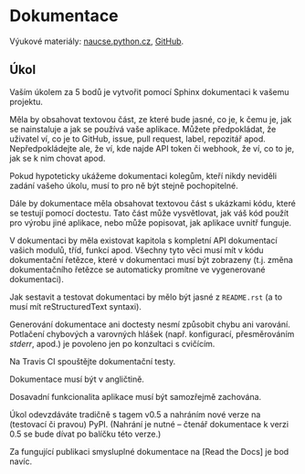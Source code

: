 Dokumentace
===========

Výukové materiály:
[naucse.python.cz](http://naucse.python.cz/2017/mipyt-zima/intro/docs/),
[GitHub](https://github.com/pyvec/naucse.python.cz/tree/master/lessons/intro/docs).

Úkol
----

Vaším úkolem za 5 bodů je vytvořit pomocí Sphinx dokumentaci k vašemu projektu.

Měla by obsahovat textovou část, ze které bude jasné, co je, k čemu je,
jak se nainstaluje a jak se používá vaše aplikace.
Můžete předpokládat, že uživatel ví, co je to GitHub, issue, pull request,
label, repozitář apod.
Nepředpokládejte ale, že ví, kde najde API token či webhook, že ví, co to je,
jak se k nim chovat apod.

Pokud hypoteticky ukážeme dokumentaci kolegům, kteří nikdy neviděli zadání
vašeho úkolu, musí to pro ně být stejně pochopitelné.

Dále by dokumentace měla obsahovat textovou část s ukázkami kódu, které se
testují pomocí doctestu. Tato část může vysvětlovat, jak váš kód použít pro
výrobu jiné aplikace, nebo může popisovat, jak aplikace uvnitř funguje.

V dokumentaci by měla existovat kapitola s kompletní API dokumentací vašich
modulů, tříd, funkcí apod. Všechny tyto věci musí mít v kódu dokumentační
řetězce, které v dokumentaci musí být zobrazeny (t.j. změna dokumentačního
řetězce se automaticky promítne ve vygenerované dokumentaci).

Jak sestavit a testovat dokumentaci by mělo být jasné z `README.rst`
(a to musí mít reStructuredText syntaxi).

Generování dokumentace ani doctesty nesmí způsobit chybu ani varování.
Potlačení chybových a varovných hlášek (např. konfigurací, přesměrováním
*stderr*, apod.) je povoleno jen po konzultaci s cvičícím.

Na Travis CI spouštějte dokumentační testy.

Dokumentace musí být v angličtině.

Dosavadní funkcionalita aplikace musí být samozřejmě zachována.

Úkol odevzdáváte tradičně s tagem v0.5 a nahráním nové verze na
(testovací či pravou) PyPI.
(Nahrání je nutné – čtenář dokumentace k verzi 0.5 se bude dívat po balíčku
této verze.)

Za fungující publikaci smysluplné dokumentace na [Read the Docs] je bod navíc.
